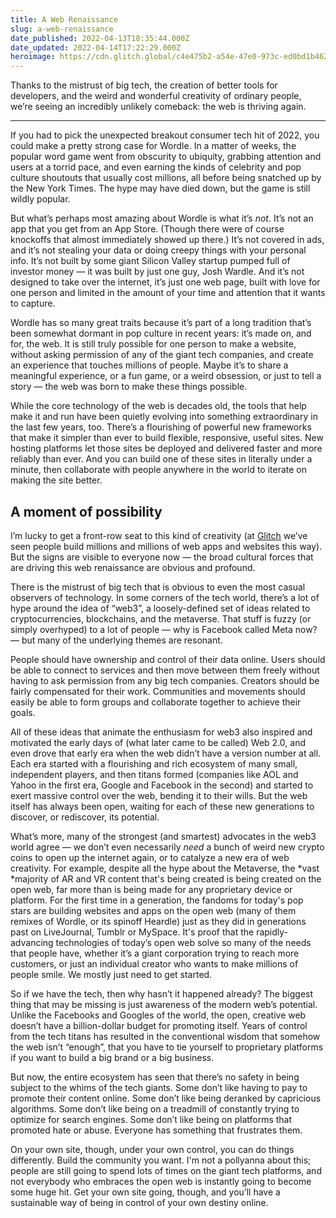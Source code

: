 ```yaml
---
title: A Web Renaissance
slug: a-web-renaissance
date_published: 2022-04-13T18:35:44.000Z
date_updated: 2022-04-14T17:22:29.000Z
heroimage: https://cdn.glitch.global/c4e475b2-a54e-47e0-973c-ed0bd1b46262/%20Greg-Rosenke-bricks.jpeg?v=1669519589433
---
```


Thanks to the mistrust of big tech, the creation of better tools for developers, and the weird and wonderful creativity of ordinary people, we’re seeing an incredibly unlikely comeback: the web is thriving again.

---

If you had to pick the unexpected breakout consumer tech hit of 2022, you could make a pretty strong case for Wordle. In a matter of weeks, the popular word game went from obscurity to ubiquity, grabbing attention and users at a torrid pace, and even earning the kinds of celebrity and pop culture shoutouts that usually cost millions, all before being snatched up by the New York Times. The hype may have died down, but the game is still wildly popular.

But what’s perhaps most amazing about Wordle is what it’s *not*. It’s not an app that you get from an App Store. (Though there were of course knockoffs that almost immediately showed up there.) It’s not covered in ads, and it’s not stealing your data or doing creepy things with your personal info. It’s not built by some giant Silicon Valley startup pumped full of investor money — it was built by just one guy, Josh Wardle. And it’s not designed to take over the internet, it’s just one web page, built with love for one person and limited in the amount of your time and attention that it wants to capture.

Wordle has so many great traits because it’s part of a long tradition that’s been somewhat dormant in pop culture in recent years: it’s made on, and for, the web. It is still truly possible for one person to make a website, without asking permission of any of the giant tech companies, and create an experience that touches millions of people. Maybe it’s to share a meaningful experience, or a fun game, or a weird obsession, or just to tell a story — the web was born to make these things possible.

While the core technology of the web is decades old, the tools that help make it and run have been quietly evolving into something extraordinary in the last few years, too. There’s a flourishing of powerful new frameworks that make it simpler than ever to build flexible, responsive, useful sites. New hosting platforms let those sites be deployed and delivered faster and more reliably than ever. And you can build one of these sites in literally under a minute, then collaborate with people anywhere in the world to iterate on making the site better.

## A moment of possibility

I’m lucky to get a front-row seat to this kind of creativity (at [Glitch](https://glitch.com/) we’ve seen people build millions and millions of web apps and websites this way). But the signs are visible to everyone now — the broad cultural forces that are driving this web renaissance are obvious and profound.

There is the mistrust of big tech that is obvious to even the most casual observers of technology. In some corners of the tech world, there’s a lot of hype around the idea of “web3”, a loosely-defined set of ideas related to cryptocurrencies, blockchains, and the metaverse. That stuff is fuzzy (or simply overhyped) to a lot of people — why is Facebook called Meta now? — but many of the underlying themes are resonant.

People should have ownership and control of their data online. Users should be able to connect to services and then move between them freely without having to ask permission from any big tech companies. Creators should be fairly compensated for their work. Communities and movements should easily be able to form groups and collaborate together to achieve their goals.

All of these ideas that animate the enthusiasm for web3 also inspired and motivated the early days of (what later came to be called) Web 2.0, and even drove that early era when the web didn’t have a version number at all. Each era started with a flourishing and rich ecosystem of many small, independent players, and then titans formed (companies like AOL and Yahoo in the first era, Google and Facebook in the second) and started to exert massive control over the web, bending it to their wills. But the web itself has always been open, waiting for each of these new generations to discover, or rediscover, its potential.

What’s more, many of the strongest (and smartest) advocates in the web3 world agree — we don’t even necessarily *need* a bunch of weird new crypto coins to open up the internet again, or to catalyze a new era of web creativity. For example, despite all the hype about the Metaverse, the *vast *majority of AR and VR content that's being created is being created on the open web, far more than is being made for any proprietary device or platform. For the first time in a generation, the fandoms for today's pop stars are building websites and apps on the open web (many of them remixes of Wordle, or its spinoff Heardle) just as they did in generations past on LiveJournal, Tumblr or MySpace. It's proof that the rapidly-advancing technologies of today’s open web solve so many of the needs that people have, whether it’s a giant corporation trying to reach more customers, or just an individual creator who wants to make millions of people smile. We mostly just need to get started.

So if we have the tech, then why hasn’t it happened already? The biggest thing that may be missing is just awareness of the modern web’s potential. Unlike the Facebooks and Googles of the world, the open, creative web doesn’t have a billion-dollar budget for promoting itself. Years of control from the tech titans has resulted in the conventional wisdom that somehow the web isn’t “enough”, that you have to tie yourself to proprietary platforms if you want to build a big brand or a big business.

But now, the entire ecosystem has seen that there’s no safety in being subject to the whims of the tech giants. Some don’t like having to pay to promote their content online. Some don’t like being deranked by capricious algorithms. Some don’t like being on a treadmill of constantly trying to optimize for search engines. Some don’t like being on platforms that promoted hate or abuse. Everyone has something that frustrates them.

On your own site, though, under your own control, you can do things differently. Build the community you want. I'm not a pollyanna about this; people are still going to spend lots of times on the giant tech platforms, and not everybody who embraces the open web is instantly going to become some huge hit. Get your own site going, though, and you’ll have a sustainable way of being in control of your own destiny online.

